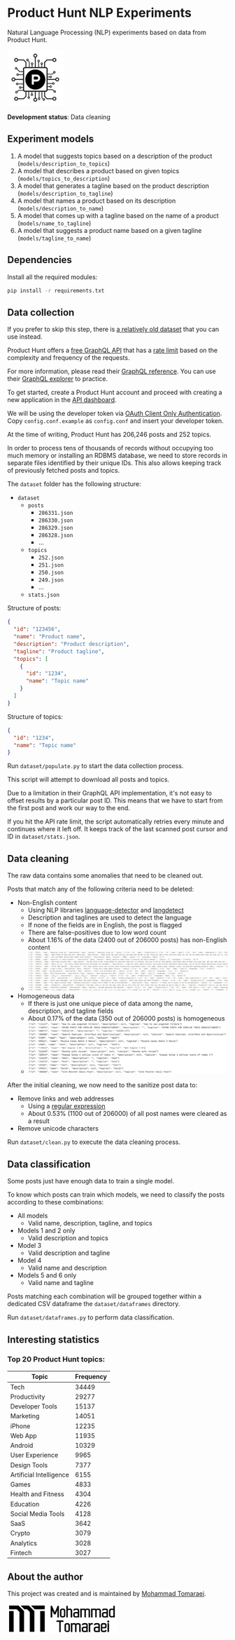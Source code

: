 # Product Hunt NLP Experiments
Natural Language Processing (NLP) experiments based on data from Product Hunt.

![Product Hunt NLP Experiments](assets/logo-128.png)

**Development status**: Data cleaning

## Experiment models

1. A model that suggests topics based on a description of the product (`models/description_to_topics`)
2. A model that describes a product based on given topics (`models/topics_to_description`)
3. A model that generates a tagline based on the product description (`models/description_to_tagline`)
4. A model that names a product based on its description (`models/description_to_name`)
5. A model that comes up with a tagline based on the name of a product (`models/name_to_tagline`)
6. A model that suggests a product name based on a given tagline (`models/tagline_to_name`)

## Dependencies

Install all the required modules:

```bash
pip install -r requirements.txt
``` 


## Data collection

If you prefer to skip this step, there is [a relatively old dataset](https://data.world/producthunt) that 
you can use instead.

Product Hunt offers a [free GraphQL API](https://api.producthunt.com/v2/docs) that has a 
[rate limit](https://api.producthunt.com/v2/docs/rate_limits/headers) based on the complexity and frequency of 
the requests.

For more information, please read their [GraphQL reference](http://api-v2-docs.producthunt.com.s3-website-us-east-1.amazonaws.com/operation/query/).
You can use their [GraphQL explorer](https://ph-graph-api-explorer.herokuapp.com/) to practice.

To get started, create a Product Hunt account and proceed with creating a new application in 
the [API dashboard](https://api.producthunt.com/v2/oauth/applications).

We will be using the developer token via [OAuth Client Only Authentication](https://api.producthunt.com/v2/docs/oauth_client_only_authentication/oauth_token_ask_for_client_level_token). 
Copy `config.conf.example` as `config.conf` and insert your developer token.

At the time of writing, Product Hunt has 206,246 posts and 252 topics.

In order to process tens of thousands of records without occupying too much memory or installing an RDBMS database, we 
need to store records in separate files identified by their unique IDs. This also allows keeping track of previously 
fetched posts and topics.

The `dataset` folder has the following structure:

- `dataset`
  - `posts`
    - `286331.json`
    - `286330.json`
    - `286329.json`
    - `286328.json`
    - ...
  - `topics`
    - `252.json`
    - `251.json`
    - `250.json`
    - `249.json`
    - ...
  - `stats.json`
    
Structure of posts:

```json
{
  "id": "123456",
  "name": "Product name",
  "description": "Product description",
  "tagline": "Product tagline",
  "topics": [
    {
      "id": "1234",
      "name": "Topic name"
    }
  ]
}
```

Structure of topics:

```json
{
  "id": "1234",
  "name": "Topic name"
}
```

Run `dataset/populate.py` to start the data collection process.

This script will attempt to download all posts and topics.

Due to a limitation in their GraphQL API implementation, it's not easy to offset results by a particular post ID. This
means that we have to start from the first post and work our way to the end.

If you hit the API rate limit, the script automatically retries every minute and continues where it left off. It 
keeps track of the last scanned post cursor and ID in `dataset/stats.json`.

## Data cleaning

The raw data contains some anomalies that need to be cleaned out.

Posts that match any of the following criteria need to be deleted:
* Non-English content
  - Using NLP libraries [language-detector](https://github.com/DanielJDufour/language-detector) and 
  [langdetect](https://github.com/Mimino666/langdetect)
  - Description and taglines are used to detect the language
  - If none of the fields are in English, the post is flagged
  - There are false-positives due to low word count
  - About 1.16% of the data (2400 out of 206000 posts) has non-English content
  - ![](assets/non-english-data.png)
* Homogeneous data
  - If there is just one unique piece of data among the name, description, and tagline fields
  - About 0.17% of the data (350 out of 206000 posts) is homogeneous
  - ![](assets/homogeneous-data.png)

After the initial cleaning, we now need to the sanitize post data to:

* Remove links and web addresses
  - Using a [regular expression](https://www.regextester.com/93652)
  - About 0.53% (1100 out of 206000) of all post names were cleared as a result
* Remove unicode characters

Run `dataset/clean.py` to execute the data cleaning process.

## Data classification

Some posts just have enough data to train a single model.

To know which posts can train which models, we need to classify the posts according to these combinations:

* All models
  * Valid name, description, tagline, and topics
* Models 1 and 2 only
  * Valid description and topics
* Model 3
  * Valid description and tagline
* Model 4
  * Valid name and description
* Models 5 and 6 only
  * Valid name and tagline

Posts matching each combination will be grouped together within a dedicated CSV dataframe the `dataset/dataframes` 
directory.

Run `dataset/dataframes.py` to perform data classification.

## Interesting statistics

### Top 20 Product Hunt topics:

|Topic                  |Frequency|
|-----------------------|---------|
|Tech                   |34449    |
|Productivity           |29277    |
|Developer Tools        |15137    |
|Marketing              |14051    |
|iPhone                 |12235    |
|Web App                |11935    |
|Android                |10329    |
|User Experience        |9965     |
|Design Tools           |7377     |
|Artificial Intelligence|6155     |
|Games                  |4833     |
|Health and Fitness     |4304     |
|Education              |4226     |
|Social Media Tools     |4128     |
|SaaS                   |3642     |
|Crypto                 |3079     |
|Analytics              |3028     |
|Fintech                |3027     |


## About the author

This project was created and is maintained by [Mohammad Tomaraei](https://tomaraei.com).

[![Mohammad Tomaraei](https://raw.githubusercontent.com/themreza/themreza/master/logo-mini.png)](https://tomaraei.com)